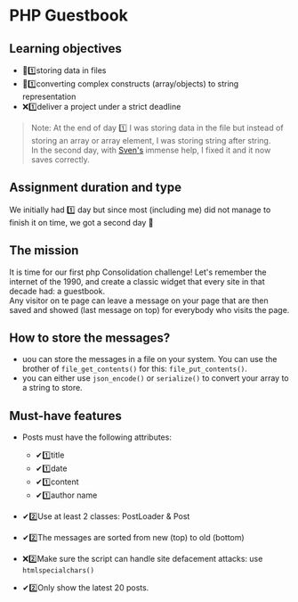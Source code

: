# PHP Guestbook

## Learning objectives

- 🤔1️⃣storing data in files
- 🤔1️⃣converting complex constructs (array/objects) to string representation
- ❌1️⃣deliver a project under a strict deadline

> Note: At the end of day 1️⃣ I was storing data in the file but instead of storing an array or array element, I was storing string after string.  
> In the second day, with [Sven's](https://github.com/Sven-I-Am) immense help, I fixed it and it now saves correctly.

## Assignment duration and type

We initially had 1️⃣ day but since most (including me) did not manage to finish it on time, we got a second day 🙏

## The mission

It is time for our first php Consolidation challenge! Let's remember the internet of the 1990, and create a classic widget that every site in that decade had: a guestbook.  
Any visitor on te page can leave a message on your page that are then saved and showed (last message on top) for everybody who visits the page.

## How to store the messages?

- uou can store the messages in a file on your system. You can use the brother of `file_get_contents()` for this: `file_put_contents()`.
- you can either use `json_encode()` or `serialize()` to convert your array to a string to store.

## Must-have features

- Posts must have the following attributes:

  - ✔1️⃣title
  - ✔1️⃣date
  - ✔1️⃣content
  - ✔1️⃣author name

- ✔2️⃣Use at least 2 classes: PostLoader & Post
- ✔2️⃣The messages are sorted from new (top) to old (bottom)
- ❌2️⃣Make sure the script can handle site defacement attacks: use `htmlspecialchars()`
- ✔2️⃣Only show the latest 20 posts.
